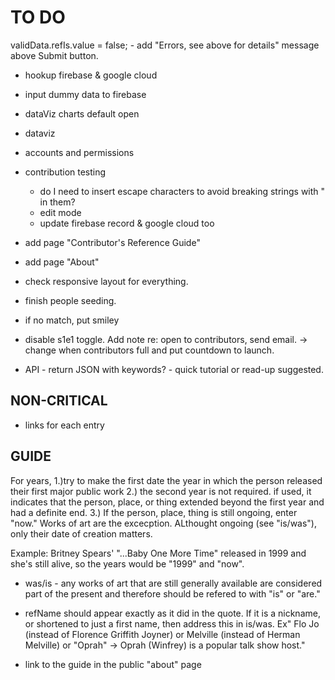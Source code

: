 # TO DO
validData.refIs.value = false;
			- add "Errors, see above for details" message above Submit button.

*	hookup firebase & google cloud
* input dummy data to firebase

* dataViz charts default open
* dataviz

* accounts and permissions

* contribution testing
	- do I need to insert escape characters to avoid breaking strings with " in them?
	- edit mode
	- update firebase record & google cloud too

* add page "Contributor's Reference Guide"
* add page "About"

* check responsive layout for everything.
* finish people seeding.
 - if no match, put smiley

* disable s1e1 toggle. Add note re: open to contributors, send email. 
 -> change when contributors full and put countdown to launch. 

* API - return JSON with keywords? - quick tutorial or read-up suggested.

## NON-CRITICAL
* links for each entry


## GUIDE
For years, 
1.)try to make the first date the year in which the person released their first major public work 
2.) the second year is not required. if used, it indicates that the person, place, or thing extended beyond the first year and had a definite end. 
3.) If the person, place, thing is still ongoing, enter "now." Works of art are the excecption. ALthought ongoing (see "is/was"), only their date of creation matters. 

Example: Britney Spears' "...Baby One More Time" released in 1999 and she's still alive, so the years would be "1999" and "now".

* was/is - any works of art that are still generally available are considered part of the present and therefore should be refered to with "is" or "are." 

* refName should appear exactly as it did in the quote. If it is a nickname, or shortened to just a first name, then address this in is/was. Ex" Flo Jo (instead of Florence Griffith Joyner) or Melville (instead of Herman Melville)
or "Oprah" -> Oprah (Winfrey) is a popular talk show host."

* link to the guide in the public "about" page

